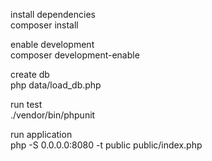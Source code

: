 install dependencies
<br/>
composer install

enable development
<br/>
composer development-enable

create db
<br/>
php data/load_db.php

run test
<br/>
./vendor/bin/phpunit

run application
<br/>
php -S 0.0.0.0:8080 -t public public/index.php
